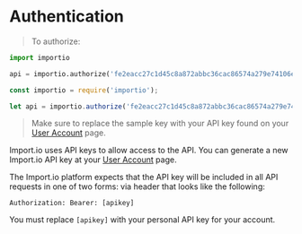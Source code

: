 # Authentication

> To authorize:

```python
import importio

api = importio.authorize('fe2eacc27c1d45c8a872abbc36cac86574a279e74106edfad11959e9da4c49ee6eb67369f6f4cedacbdc68d2ea56a924a791c9adae80b372ebea4530d2f7c2edd39b2d5bd8a6135f44f312bf6f9bc87b')
```

```javascript
const importio = require('importio');

let api = importio.authorize('fe2eacc27c1d45c8a872abbc36cac86574a279e74106edfad11959e9da4c49ee6eb67369f6f4cedacbdc68d2ea56a924a791c9adae80b372ebea4530d2f7c2edd39b2d5bd8a6135f44f312bf6f9bc87b');
```

> Make sure to replace the sample key with your API key found on your [User Account](https://account.import.io) page. 

Import.io uses API keys to allow access to the API. You can generate a new Import.io API key at your [User Account](https://account.import.io) page.

The Import.io platform expects that the API key will be included in all API requests in one of two forms: via header that looks like the following:

`Authorization: Bearer: [apikey]`

<aside class="notice">
You must replace <code>[apikey]</code> with your personal API key for your account.
</aside>